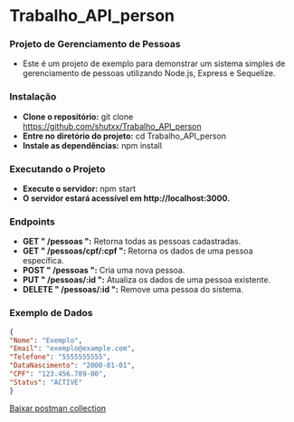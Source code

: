 # Trabalho_API_person

### Projeto de Gerenciamento de Pessoas
- Este é um projeto de exemplo para demonstrar um sistema simples de gerenciamento de pessoas utilizando Node.js, Express e Sequelize.

### Instalação
- **Clone o repositório:** git clone https://github.com/shutxx/Trabalho_API_person
- **Entre no diretório do projeto:** cd Trabalho_API_person
- **Instale as dependências:** npm install

### Executando o Projeto
- **Execute o servidor:** npm start
- **O servidor estará acessível em http://localhost:3000.**

### Endpoints
- **GET " /pessoas ":** Retorna todas as pessoas cadastradas.
- **GET " /pessoas/cpf/:cpf ":** Retorna os dados de uma pessoa específica.
- **POST " /pessoas ":** Cria uma nova pessoa.
- **PUT " /pessoas/:id ":** Atualiza os dados de uma pessoa existente.
- **DELETE " /pessoas/:id ":** Remove uma pessoa do sistema.

### Exemplo de Dados

```json
{
"Nome": "Exemplo",
"Email": "exemplo@example.com",
"Telefone": "5555555555",
"DataNascimento": "2000-01-01",
"CPF": "123.456.789-00",
"Status": "ACTIVE"
}
```
[Baixar postman collection](https://github.com/shutxx/Trabalho_API_person/blob/main/APIperson.postman_collection.json)